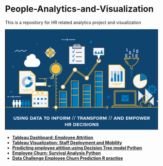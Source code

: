 # People-Analytics-and-Visualization
This is a repository for HR related analytics project and visualization

![](HR_analytics.png)

- [**Tableau Dashboard: Employee Attrition**](https://github.com/zz2641/Tableau-Employee-Attrition)<br>
- [**Tableau Visualization: Staff Deployment and Mobility**](https://github.com/zz2641/Tableau-Staff-Deployment-and-Mobility/blob/main/Zhongyuan(Noah)-Tableau%20Showcase.pdf)<br>
- [**Predicting employee attition using Decision Tree model Python**](https://github.com/zz2641/Predicting-employee-attition-using-DT-model-and-Survivial-Analysis/blob/main/Turnover%20prediction%20.pdf)
- [**Employee Churn: Survival Analysis Python**](https://github.com/zz2641/Employee-Churn-Survival-Analysis-Python/blob/main/Survival%20Analysis_Employee%20Churn%20.pdf)
- [**Data Challenge Employee Churn Prediction R practise**](https://github.com/zz2641/Data-Challenge-Employee-Retention)<br>


